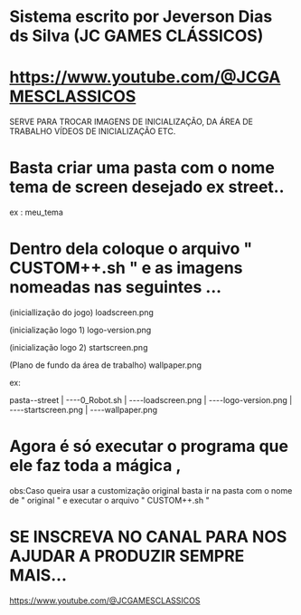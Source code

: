 # Sistema escrito por Jeverson Dias ds Silva (JC GAMES CLÁSSICOS)
# https://www.youtube.com/@JCGAMESCLASSICOS


SERVE PARA TROCAR IMAGENS DE INICIALIZAÇÃO, DA ÁREA DE TRABALHO VÍDEOS DE INICIALIZAÇÃO ETC.



# Basta criar uma pasta com o nome tema de screen desejado ex  street.. 
ex : meu_tema
# Dentro dela coloque o arquivo " CUSTOM++.sh " e as imagens nomeadas nas seguintes ...



(iniciallização do jogo)                         loadscreen.png          

(inicialização logo 1)                           logo-version.png

(inicialização logo 2)                           startscreen.png

(Plano de fundo da área de trabalho)    wallpaper.png



ex:

 pasta--street
                  |
                   ----0_Robot.sh 
                  |
                   ----loadscreen.png 
                  |
                   ----logo-version.png
                  |
                   ----startscreen.png
                  |
                   ----wallpaper.png




# Agora é só executar o programa que ele faz toda a mágica ,

obs:Caso queira usar a customização original basta ir na pasta com o nome de  " original " e executar o arquivo " CUSTOM++.sh " 
                   





# SE INSCREVA NO CANAL PARA NOS AJUDAR A PRODUZIR SEMPRE MAIS... 


https://www.youtube.com/@JCGAMESCLASSICOS